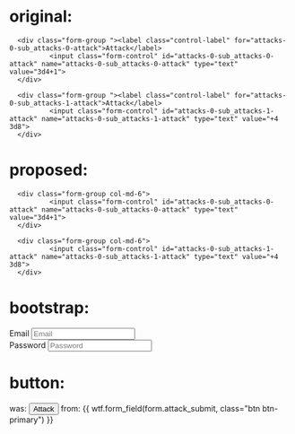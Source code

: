 original:
=========
<div class="form-row">
      
	  <div class="form-group "><label class="control-label" for="attacks-0-sub_attacks-0-attack">Attack</label>
        	  <input class="form-control" id="attacks-0-sub_attacks-0-attack" name="attacks-0-sub_attacks-0-attack" type="text" value="3d4+1">
	  </div>

	  <div class="form-group "><label class="control-label" for="attacks-0-sub_attacks-1-attack">Attack</label>
        	  <input class="form-control" id="attacks-0-sub_attacks-1-attack" name="attacks-0-sub_attacks-1-attack" type="text" value="+4 3d8">
	  </div>

</div>

proposed:
========

<div class="form-row">
      
	  <div class="form-group col-md-6">
        	  <input class="form-control" id="attacks-0-sub_attacks-0-attack" name="attacks-0-sub_attacks-0-attack" type="text" value="3d4+1">
	  </div>

	  <div class="form-group col-md-6">
        	  <input class="form-control" id="attacks-0-sub_attacks-1-attack" name="attacks-0-sub_attacks-1-attack" type="text" value="+4 3d8">
	  </div>

</div>



bootstrap:
==========

  <div class="form-row">
    <div class="form-group col-md-6">
      <label for="inputEmail4">Email</label>
      <input type="email" class="form-control" id="inputEmail4" placeholder="Email">
    </div>
    <div class="form-group col-md-6">
      <label for="inputPassword4">Password</label>
      <input type="password" class="form-control" id="inputPassword4" placeholder="Password">
    </div>
  </div>


button:
=======
was: <input class="btn btn-primary" id="attack_submit" name="attack_submit" type="submit" value="Attack">
from: {{ wtf.form_field(form.attack_submit, class="btn btn-primary") }}